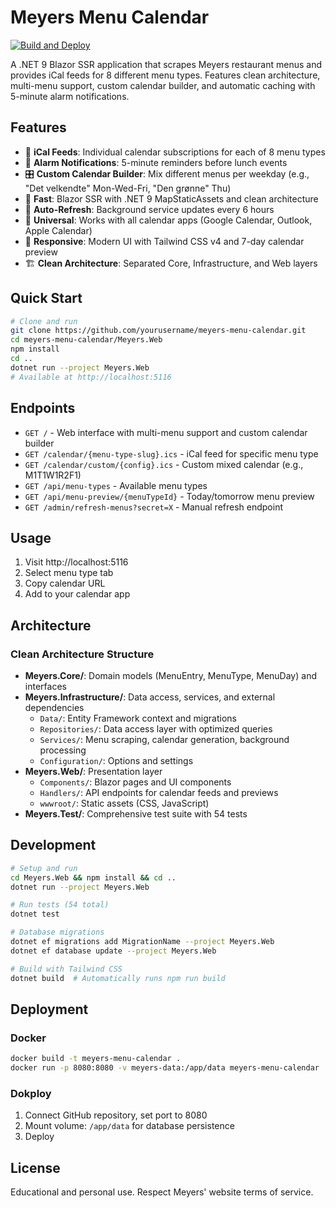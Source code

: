 # Meyers Menu Calendar

[![Build and Deploy](https://github.com/larssg/meyers-menu-calendar/actions/workflows/build-and-deploy.yml/badge.svg)](https://github.com/larssg/meyers-menu-calendar/actions/workflows/build-and-deploy.yml)

A .NET 9 Blazor SSR application that scrapes Meyers restaurant menus and provides iCal feeds for 8 different menu types.
Features clean architecture, multi-menu support, custom calendar builder, and automatic caching with 5-minute alarm
notifications.

## Features

- 📅 **iCal Feeds**: Individual calendar subscriptions for each of 8 menu types
- 🔔 **Alarm Notifications**: 5-minute reminders before lunch events
- 🎛️ **Custom Calendar Builder**: Mix different menus per weekday (e.g., "Det velkendte" Mon-Wed-Fri, "Den grønne" Thu)
- 🚀 **Fast**: Blazor SSR with .NET 9 MapStaticAssets and clean architecture
- 🔄 **Auto-Refresh**: Background service updates every 6 hours
- 📱 **Universal**: Works with all calendar apps (Google Calendar, Outlook, Apple Calendar)
- 🎨 **Responsive**: Modern UI with Tailwind CSS v4 and 7-day calendar preview
- 🏗️ **Clean Architecture**: Separated Core, Infrastructure, and Web layers

## Quick Start

```bash
# Clone and run
git clone https://github.com/yourusername/meyers-menu-calendar.git
cd meyers-menu-calendar/Meyers.Web
npm install
cd ..
dotnet run --project Meyers.Web
# Available at http://localhost:5116
```

## Endpoints

- `GET /` - Web interface with multi-menu support and custom calendar builder
- `GET /calendar/{menu-type-slug}.ics` - iCal feed for specific menu type
- `GET /calendar/custom/{config}.ics` - Custom mixed calendar (e.g., M1T1W1R2F1)
- `GET /api/menu-types` - Available menu types
- `GET /api/menu-preview/{menuTypeId}` - Today/tomorrow menu preview
- `GET /admin/refresh-menus?secret=X` - Manual refresh endpoint

## Usage

1. Visit http://localhost:5116
2. Select menu type tab
3. Copy calendar URL
4. Add to your calendar app

## Architecture

### Clean Architecture Structure

- **Meyers.Core/**: Domain models (MenuEntry, MenuType, MenuDay) and interfaces
- **Meyers.Infrastructure/**: Data access, services, and external dependencies
    - `Data/`: Entity Framework context and migrations
    - `Repositories/`: Data access layer with optimized queries
    - `Services/`: Menu scraping, calendar generation, background processing
    - `Configuration/`: Options and settings
- **Meyers.Web/**: Presentation layer
    - `Components/`: Blazor pages and UI components
    - `Handlers/`: API endpoints for calendar feeds and previews
    - `wwwroot/`: Static assets (CSS, JavaScript)
- **Meyers.Test/**: Comprehensive test suite with 54 tests

## Development

```bash
# Setup and run
cd Meyers.Web && npm install && cd ..
dotnet run --project Meyers.Web

# Run tests (54 total)
dotnet test

# Database migrations
dotnet ef migrations add MigrationName --project Meyers.Web
dotnet ef database update --project Meyers.Web

# Build with Tailwind CSS
dotnet build  # Automatically runs npm run build
```

## Deployment

### Docker

```bash
docker build -t meyers-menu-calendar .
docker run -p 8080:8080 -v meyers-data:/app/data meyers-menu-calendar
```

### Dokploy

1. Connect GitHub repository, set port to 8080
2. Mount volume: `/app/data` for database persistence
3. Deploy

## License

Educational and personal use. Respect Meyers' website terms of service.
